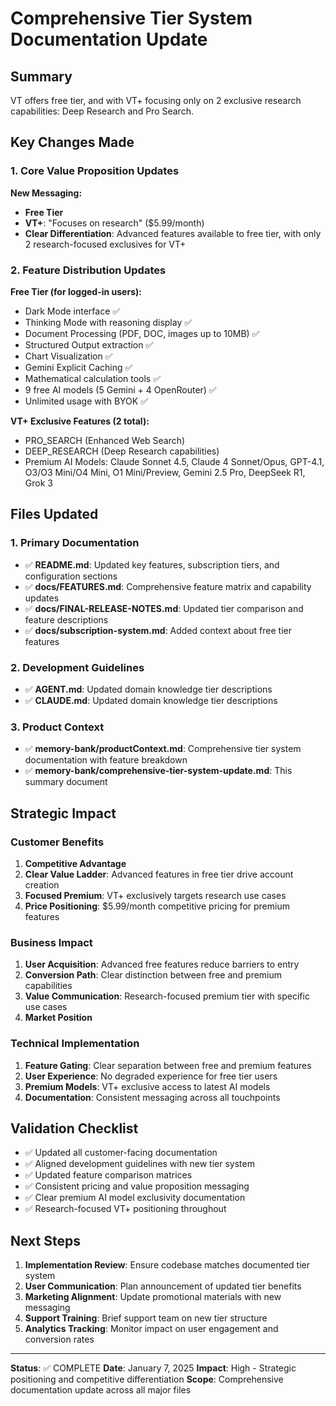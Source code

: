# Comprehensive Tier System Documentation Update

## Summary

VT offers free tier, and with VT+ focusing only on 2 exclusive research capabilities: Deep Research and Pro Search.

## Key Changes Made

### 1. Core Value Proposition Updates

**New Messaging:**

- **Free Tier**
- **VT+**: "Focuses on research" ($5.99/month)
- **Clear Differentiation**: Advanced features available to free tier, with only 2 research-focused exclusives for VT+

### 2. Feature Distribution Updates

**Free Tier (for logged-in users):**

- Dark Mode interface ✅
- Thinking Mode with reasoning display ✅
- Document Processing (PDF, DOC, images up to 10MB) ✅
- Structured Output extraction ✅
- Chart Visualization ✅
- Gemini Explicit Caching ✅
- Mathematical calculation tools ✅
- 9 free AI models (5 Gemini + 4 OpenRouter) ✅
- Unlimited usage with BYOK ✅

**VT+ Exclusive Features (2 total):**

- PRO_SEARCH (Enhanced Web Search)
- DEEP_RESEARCH (Deep Research capabilities)
- Premium AI Models: Claude Sonnet 4.5, Claude 4 Sonnet/Opus, GPT-4.1, O3/O3 Mini/O4 Mini, O1 Mini/Preview, Gemini 2.5 Pro, DeepSeek R1, Grok 3

## Files Updated

### 1. Primary Documentation

- ✅ **README.md**: Updated key features, subscription tiers, and configuration sections
- ✅ **docs/FEATURES.md**: Comprehensive feature matrix and capability updates
- ✅ **docs/FINAL-RELEASE-NOTES.md**: Updated tier comparison and feature descriptions
- ✅ **docs/subscription-system.md**: Added context about free tier features

### 2. Development Guidelines

- ✅ **AGENT.md**: Updated domain knowledge tier descriptions
- ✅ **CLAUDE.md**: Updated domain knowledge tier descriptions

### 3. Product Context

- ✅ **memory-bank/productContext.md**: Comprehensive tier system documentation with feature breakdown
- ✅ **memory-bank/comprehensive-tier-system-update.md**: This summary document

## Strategic Impact

### Customer Benefits

1. **Competitive Advantage**
2. **Clear Value Ladder**: Advanced features in free tier drive account creation
3. **Focused Premium**: VT+ exclusively targets research use cases
4. **Price Positioning**: $5.99/month competitive pricing for premium features

### Business Impact

1. **User Acquisition**: Advanced free features reduce barriers to entry
2. **Conversion Path**: Clear distinction between free and premium capabilities
3. **Value Communication**: Research-focused premium tier with specific use cases
4. **Market Position**

### Technical Implementation

1. **Feature Gating**: Clear separation between free and premium features
2. **User Experience**: No degraded experience for free tier users
3. **Premium Models**: VT+ exclusive access to latest AI models
4. **Documentation**: Consistent messaging across all touchpoints

## Validation Checklist

- ✅ Updated all customer-facing documentation
- ✅ Aligned development guidelines with new tier system
- ✅ Updated feature comparison matrices
- ✅ Consistent pricing and value proposition messaging
- ✅ Clear premium AI model exclusivity documentation
- ✅ Research-focused VT+ positioning throughout

## Next Steps

1. **Implementation Review**: Ensure codebase matches documented tier system
2. **User Communication**: Plan announcement of updated tier benefits
3. **Marketing Alignment**: Update promotional materials with new messaging
4. **Support Training**: Brief support team on new tier structure
5. **Analytics Tracking**: Monitor impact on user engagement and conversion rates

---

**Status**: ✅ COMPLETE
**Date**: January 7, 2025
**Impact**: High - Strategic positioning and competitive differentiation
**Scope**: Comprehensive documentation update across all major files

